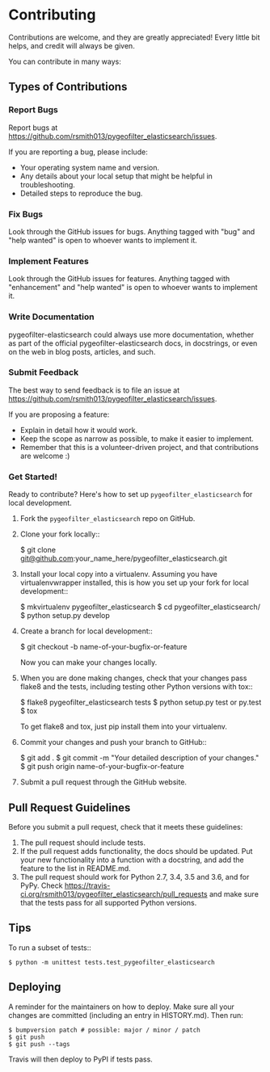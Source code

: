 # Contributing

Contributions are welcome, and they are greatly appreciated! Every little bit
helps, and credit will always be given.

You can contribute in many ways:

## Types of Contributions

### Report Bugs

Report bugs at https://github.com/rsmith013/pygeofilter_elasticsearch/issues.

If you are reporting a bug, please include:

* Your operating system name and version.
* Any details about your local setup that might be helpful in troubleshooting.
* Detailed steps to reproduce the bug.

### Fix Bugs

Look through the GitHub issues for bugs. Anything tagged with "bug" and "help
wanted" is open to whoever wants to implement it.

### Implement Features

Look through the GitHub issues for features. Anything tagged with "enhancement"
and "help wanted" is open to whoever wants to implement it.

### Write Documentation

pygeofilter-elasticsearch could always use more documentation, whether as part of the
official pygeofilter-elasticsearch docs, in docstrings, or even on the web in blog posts,
articles, and such.

### Submit Feedback

The best way to send feedback is to file an issue at https://github.com/rsmith013/pygeofilter_elasticsearch/issues.

If you are proposing a feature:

* Explain in detail how it would work.
* Keep the scope as narrow as possible, to make it easier to implement.
* Remember that this is a volunteer-driven project, and that contributions
  are welcome :)

### Get Started!

Ready to contribute? Here's how to set up `pygeofilter_elasticsearch` for local development.

1. Fork the `pygeofilter_elasticsearch` repo on GitHub.
2. Clone your fork locally::

    $ git clone git@github.com:your_name_here/pygeofilter_elasticsearch.git

3. Install your local copy into a virtualenv. Assuming you have virtualenvwrapper installed, this is how you set up your fork for local development::

    $ mkvirtualenv pygeofilter_elasticsearch
    $ cd pygeofilter_elasticsearch/
    $ python setup.py develop

4. Create a branch for local development::

    $ git checkout -b name-of-your-bugfix-or-feature

   Now you can make your changes locally.

5. When you are done making changes, check that your changes pass flake8 and the
   tests, including testing other Python versions with tox::

    $ flake8 pygeofilter_elasticsearch tests
    $ python setup.py test or py.test
    $ tox

   To get flake8 and tox, just pip install them into your virtualenv.

6. Commit your changes and push your branch to GitHub::

    $ git add .
    $ git commit -m "Your detailed description of your changes."
    $ git push origin name-of-your-bugfix-or-feature

7. Submit a pull request through the GitHub website.

## Pull Request Guidelines

Before you submit a pull request, check that it meets these guidelines:

1. The pull request should include tests.
2. If the pull request adds functionality, the docs should be updated. Put
   your new functionality into a function with a docstring, and add the
   feature to the list in README.md.
3. The pull request should work for Python 2.7, 3.4, 3.5 and 3.6, and for PyPy. Check
   https://travis-ci.org/rsmith013/pygeofilter_elasticsearch/pull_requests
   and make sure that the tests pass for all supported Python versions.

## Tips

To run a subset of tests::


    $ python -m unittest tests.test_pygeofilter_elasticsearch

## Deploying

A reminder for the maintainers on how to deploy.
Make sure all your changes are committed (including an entry in HISTORY.md).
Then run:

```
$ bumpversion patch # possible: major / minor / patch
$ git push
$ git push --tags
```

Travis will then deploy to PyPI if tests pass.
